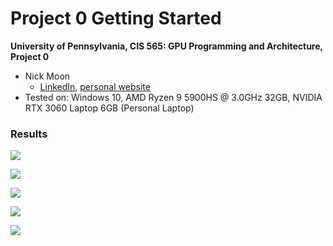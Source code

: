 Project 0 Getting Started
====================

**University of Pennsylvania, CIS 565: GPU Programming and Architecture, Project 0**

* Nick Moon
  * [LinkedIn](https://www.linkedin.com/in/nick-moon1/), [personal website](https://nicholasmoon.github.io/)
* Tested on: Windows 10, AMD Ryzen 9 5900HS @ 3.0GHz 32GB, NVIDIA RTX 3060 Laptop 6GB (Personal Laptop)

### Results

![](cuda_image.PNG)

![](nsight_profiler_image.PNG)

![](nsight_debugger_image.PNG)

![](webgl_image.PNG)

![](dxr_image.PNG)
